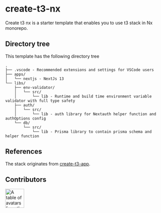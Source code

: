 # create-t3-nx

Create t3 nx is a starter template that enables you to use t3 stack in Nx monorepo.

## Directory tree

This template has the following directory tree

```
.
├── .vscode - Recommended extensions and settings for VSCode users
├── apps/
│   └── nextjs - NextJs 13
└── libs/
    ├── env-validator/
    │   └── src/
    │       └── lib - Runtime and build time environment variable validator with full type safety
    ├── auth/
    │   └── src/
    │       └── lib - auth library for Nextauth helper function and authOptions config
    └── db/
        └── src/
            └── lib - Prisma library to contain prisma schema and helper function
```

## References

The stack originates from [create-t3-app](https://github.com/t3-oss/create-t3-app).

## Contributors

<a href="https://github.com/endalk200/create-t3-nx/graphs/contributors">
  <p>
    <img width="60px" src="https://contrib.rocks/image?repo=endalk200/create-t3-nx" alt="A table of avatars from the project's contributors" />
  </p>
</a>
